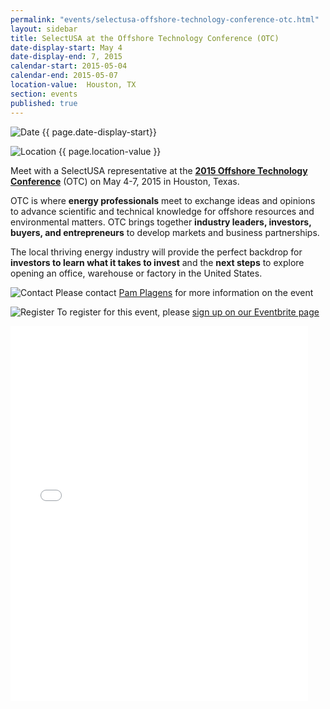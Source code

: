 ```yaml
---
permalink: "events/selectusa-offshore-technology-conference-otc.html"
layout: sidebar
title: SelectUSA at the Offshore Technology Conference (OTC)
date-display-start: May 4
date-display-end: 7, 2015
calendar-start: 2015-05-04
calendar-end: 2015-05-07
location-value:  Houston, TX
section: events
published: true
---
```

![Date](https://google.github.io/material-design-icons/action/svg/ic_event_24px.svg "Date") {{ page.date-display-start}}

![Location](http://google.github.io/material-design-icons/social/svg/ic_location_city_24px.svg "Location") {{ page.location-value }}

Meet with a SelectUSA representative at the&nbsp;**[2015 Offshore Technology Conference](http://2015.otcnet.org/)**&nbsp;(OTC) on May 4-7, 2015 in Houston, Texas.

OTC is where **energy professionals** meet to exchange ideas and opinions to advance scientific and technical knowledge for offshore resources and environmental matters.&nbsp;OTC brings together **industry leaders, investors, buyers, and entrepreneurs** to develop markets and business partnerships.

The local thriving energy industry will provide the perfect backdrop for **investors to learn what it takes to invest** and the **next steps** to explore opening an office, warehouse or factory in the United States.

![Contact](https://google.github.io/material-design-icons/action/svg/ic_question_answer_24px.svg "Contact") Please contact [Pam Plagens](pam.plagens@trade.gov) for more information on the event

![Register](https://google.github.io/material-design-icons/content/svg/ic_send_24px.svg "RSVP") To register for this event, please [sign up on our Eventbrite page](https://www.eventbrite.com/e/selectusa-luncheon-in-conjunction-with-greater-houston-partnership-tickets-16162956839)

<iframe src="//www.slideshare.net/slideshow/embed_code/46989028" width="476" height="600" frameborder="0" marginwidth="0" marginheight="0" scrolling="no"></iframe>
